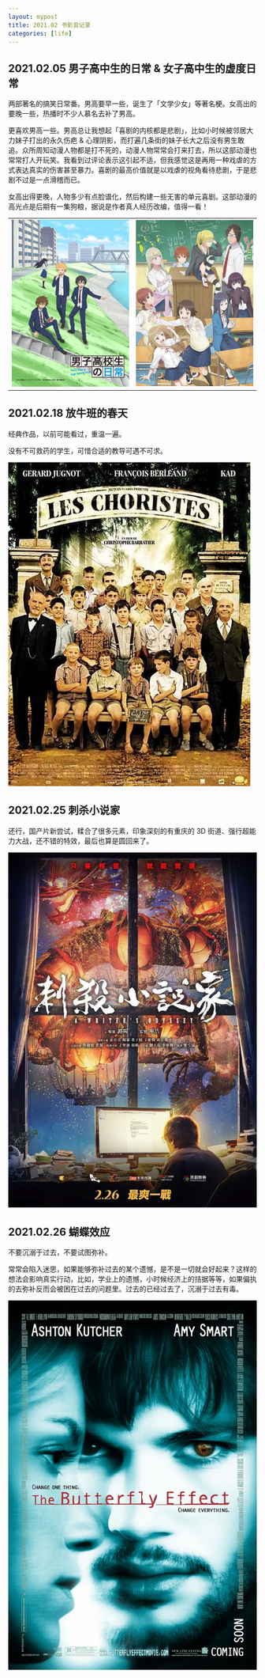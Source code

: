 ```yaml
---
layout: mypost
title: 2021.02 书影音记录
categories: [life]
---
```


## 2021.02.05 男子高中生的日常 & 女子高中生的虚度日常

两部著名的搞笑日常番。男高要早一些，诞生了「文学少女」等著名梗。女高出的要晚一些，热播时不少人慕名去补了男高。

更喜欢男高一些。男高总让我想起「喜剧的内核都是悲剧」，比如小时候被邻居大力妹子打出的永久伤疤 & 心理阴影，而打遍几条街的妹子长大之后没有男生敢追。众所周知动漫人物都是打不死的，动漫人物常常会打来打去，所以这部动漫也常常打人开玩笑。我看到过评论表示这引起不适，但我感觉这是再用一种戏虐的方式表达真实的伤害甚至暴力。喜剧的最高价值就是以戏虐的视角看待悲剧，于是悲剧不过是一点滑稽而已。

女高出得更晚，人物多少有点脸谱化，然后构建一些无害的单元喜剧。这部动漫的高光点是后期有一集狗粮，据说是作者真人经历改编，值得一看！

<center>
<table> <tr>
<td> <a>
<img src="../../posts/2021-02-01-cover/dk.webp" width="500px" alt=""/>
</a> </td>
<td> <a>
<img src="../../posts/2021-02-01-cover/jk.webp" width="500px" alt=""/>
</a> </td>
</tr> </table>
</center>

## 2021.02.18 放牛班的春天

经典作品，以前可能看过，重温一遍。

没有不可救药的学生，可惜合适的教导可遇不可求。

![](../../posts/2021-02-01-cover/fangniuban.webp)

## 2021.02.25 刺杀小说家

还行，国产片新尝试，糅合了很多元素，印象深刻的有重庆的 3D 街道、强行超能力大战，还不错的特效，最后也算是圆回来了。

![](../../posts/2021-02-01-cover/a-writers-odyssey.webp)

## 2021.02.26 蝴蝶效应

不要沉溺于过去，不要试图弥补。

常常会陷入迷思，如果能够弥补过去的某个遗憾，是不是一切就会好起来？这样的想法会影响真实行动，比如，学业上的遗憾，小时候经济上的拮据等等，如果偏执的去弥补反而会被困在过去的问题里。过去的已经过去了，沉溺于过去有毒。

![](../../posts/2021-02-01-cover/butterfly.webp)
